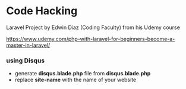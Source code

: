 # Code Hacking

Laravel Project by Edwin Diaz (Coding Faculty) from his Udemy course

https://www.udemy.com/php-with-laravel-for-beginners-become-a-master-in-laravel/

### using Disqus

 - generate **disqus.blade.php** file from **disqus.blade.php**
 - replace **site-name** with the name of your website